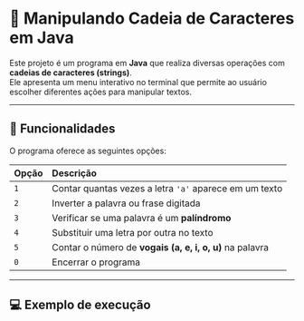 # 🧩 Manipulando Cadeia de Caracteres em Java

Este projeto é um programa em **Java** que realiza diversas operações com **cadeias de caracteres (strings)**.  
Ele apresenta um menu interativo no terminal que permite ao usuário escolher diferentes ações para manipular textos.

---

## 🚀 Funcionalidades

O programa oferece as seguintes opções:

| Opção | Descrição |
|:------|:-----------|
| `1` | Contar quantas vezes a letra `'a'` aparece em um texto |
| `2` | Inverter a palavra ou frase digitada |
| `3` | Verificar se uma palavra é um **palíndromo** |
| `4` | Substituir uma letra por outra no texto |
| `5` | Contar o número de **vogais (a, e, i, o, u)** na palavra |
| `0` | Encerrar o programa |

---

## 💻 Exemplo de execução

